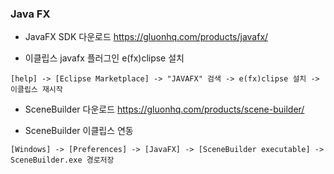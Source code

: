### Java FX


- JavaFX SDK  다운로드
https://gluonhq.com/products/javafx/


-  이클립스 javafx 플러그인 e(fx)clipse 설치
```
[help] -> [Eclipse Marketplace] -> "JAVAFX" 검색 -> e(fx)clipse 설치 -> 이클립스 재시작
```

- SceneBuilder 다운로드
https://gluonhq.com/products/scene-builder/

- SceneBuilder 이클립스 연동
```
[Windows] -> [Preferences] -> [JavaFX] -> [SceneBuilder executable] -> SceneBuilder.exe 경로저장
```